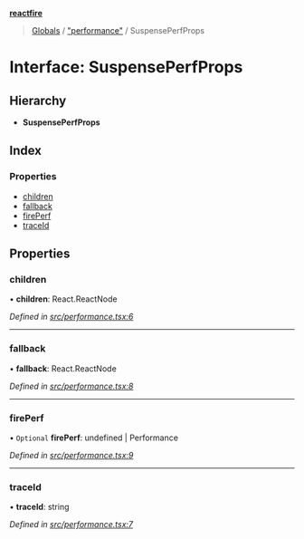 **[reactfire](../README.md)**

> [Globals](../globals.md) / ["performance"](../modules/_performance_.md) / SuspensePerfProps

# Interface: SuspensePerfProps

## Hierarchy

* **SuspensePerfProps**

## Index

### Properties

* [children](_performance_.suspenseperfprops.md#children)
* [fallback](_performance_.suspenseperfprops.md#fallback)
* [firePerf](_performance_.suspenseperfprops.md#fireperf)
* [traceId](_performance_.suspenseperfprops.md#traceid)

## Properties

### children

•  **children**: React.ReactNode

*Defined in [src/performance.tsx:6](https://github.com/FirebaseExtended/reactfire/blob/16b6188/src/performance.tsx#L6)*

___

### fallback

•  **fallback**: React.ReactNode

*Defined in [src/performance.tsx:8](https://github.com/FirebaseExtended/reactfire/blob/16b6188/src/performance.tsx#L8)*

___

### firePerf

• `Optional` **firePerf**: undefined \| Performance

*Defined in [src/performance.tsx:9](https://github.com/FirebaseExtended/reactfire/blob/16b6188/src/performance.tsx#L9)*

___

### traceId

•  **traceId**: string

*Defined in [src/performance.tsx:7](https://github.com/FirebaseExtended/reactfire/blob/16b6188/src/performance.tsx#L7)*
